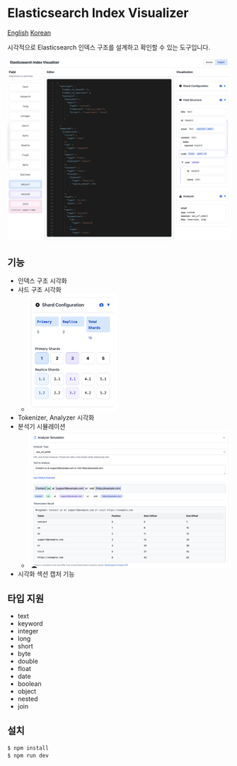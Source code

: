 # Elasticsearch Index Visualizer

[English](README.md)
[Korean](README_ko.md)

시각적으로 Elasticsearch 인덱스 구조를 설계하고 확인할 수 있는 도구입니다. 

<img src="https://raw.githubusercontent.com/getsolaris/es-index-visualizer/refs/heads/main/images/1.png">

## 기능
- 인덱스 구조 시각화
- 샤드 구조 시각화
    - <img src="https://raw.githubusercontent.com/getsolaris/es-index-visualizer/refs/heads/main/images/2.png" width="200px">
- Tokenizer, Analyzer 시각화
- 분석기 시뮬레이션
    - <img src="https://raw.githubusercontent.com/getsolaris/es-index-visualizer/refs/heads/main/images/3.png"  width="600px">
- 시각화 섹션 캡처 기능

## 타입 지원
- text
- keyword
- integer
- long
- short
- byte
- double
- float
- date
- boolean
- object
- nested
- join

## 설치
```bash
$ npm install
$ npm run dev
```